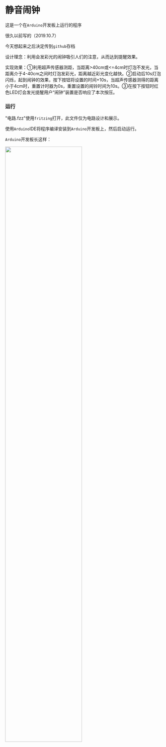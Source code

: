 # 静音闹钟

这是一个在`Arduino`开发板上运行的程序

很久以前写的（2019.10.7）

今天想起来之后决定传到`github`存档

设计理念：利用会发彩光的闹钟吸引人们的注意，从而达到提醒效果。

实现效果：①利用超声传感器测距，当距离>40cm或<=4cm时灯泡不发光，当距离介于4-40cm之间时灯泡发彩光，距离越近彩光变化越快。②启动后10s灯泡闪烁，起到闹钟的效果，按下按钮将设置的时间+10s，当超声传感器测得的距离小于4cm时，重置计时器为0s，重置设置的闹铃时间为10s。③在按下按钮时红色LED灯会发光提醒用户“闹钟”装置是否响应了本次按压。

### 运行

"电路.fzz"使用`fritzing`打开，此文件仅为电路设计和展示。

使用`Arduino`IDE将程序编译安装到`Arduino`开发板上，然后启动运行。

`Arduino`开发板长这样：

<img src="demo_board.jpg" width="70%;">
